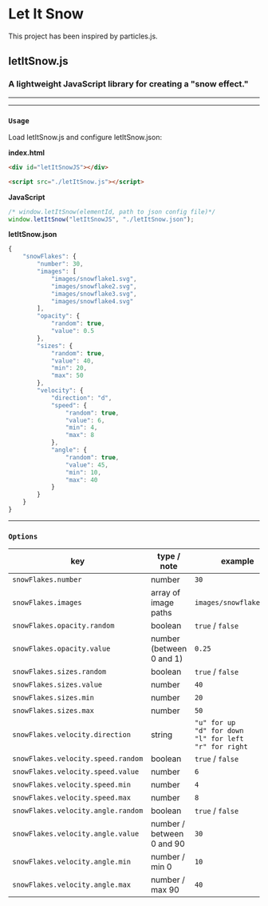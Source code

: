 # Let It Snow

This project has been inspired by particles.js.

## letItSnow.js

### A lightweight JavaScript library for creating a "snow effect."

------------------------------
-------------------------------
### `Usage`

Load letItSnow.js and configure letItSnow.json:

**index.html**
```html
<div id="letItSnowJS"></div>

<script src="./letItSnow.js"></script>
```

**JavaScript**
```javascript
/* window.letItSnow(elementId, path to json config file)*/
window.letItSnow("letItSnowJS", "./letItSnow.json");
```

**letItSnow.json**
```javascript
{
    "snowFlakes": {
        "number": 30,
        "images": [
            "images/snowflake1.svg",
            "images/snowflake2.svg",
            "images/snowflake3.svg",
            "images/snowflake4.svg"
        ],
        "opacity": {
            "random": true,
            "value": 0.5
        },
        "sizes": {
            "random": true,
            "value": 40,
            "min": 20,
            "max": 50
        },
        "velocity": {
            "direction": "d",
            "speed": {
                "random": true,
                "value": 6,
                "min": 4,
                "max": 8
            },
            "angle": {
                "random": true,
                "value": 45,
                "min": 10,
                "max": 40
            }
        }
    }
}
```

-------------------------------

### `Options`

key | type / note | example
----|---------|------
`snowFlakes.number` | number | `30`
`snowFlakes.images` | array of image paths | `images/snowflake1.svg`
`snowFlakes.opacity.random` | boolean | `true` / `false`
`snowFlakes.opacity.value` | number (between 0 and 1) | `0.25`
`snowFlakes.sizes.random` | boolean | `true` / `false`
`snowFlakes.sizes.value` | number | `40`
`snowFlakes.sizes.min` | number | `20`
`snowFlakes.sizes.max` | number | `50`
`snowFlakes.velocity.direction` | string | `"u" for up`<br/>`"d" for down`<br/>`"l" for left`<br/>`"r" for right`
`snowFlakes.velocity.speed.random` | boolean | `true` / `false`
`snowFlakes.velocity.speed.value` | number | `6`
`snowFlakes.velocity.speed.min` | number | `4`
`snowFlakes.velocity.speed.max` | number | `8`
`snowFlakes.velocity.angle.random` | boolean | `true` / `false`
`snowFlakes.velocity.angle.value` | number / between 0 and 90 | `30`
`snowFlakes.velocity.angle.min` | number / min 0 | `10` 
`snowFlakes.velocity.angle.max` | number / max 90 | `40`
